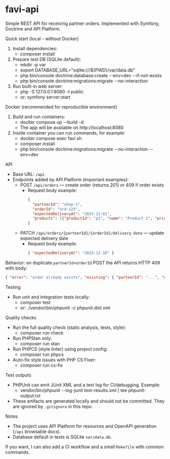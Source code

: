 # favi-api

Simple REST API for receiving partner orders. Implemented with Symfony, Doctrine and API Platform.

Quick start (local - without Docker)
1. Install dependencies:
   - composer install
2. Prepare test DB (SQLite default):
   - mkdir -p var
   - export DATABASE_URL="sqlite:///${PWD}/var/data.db"
   - php bin/console doctrine:database:create --env=dev --if-not-exists
   - php bin/console doctrine:migrations:migrate --no-interaction
3. Run built-in web server:
   - php -S 127.0.0.1:8080 -t public
   - or: symfony server:start

Docker (recommended for reproducible environment)
1. Build and run containers:
   - docker compose up --build -d
   - The app will be available on http://localhost:8080
2. Inside container you can run commands, for example:
   - docker compose exec favi sh
   - composer install
   - php bin/console doctrine:migrations:migrate --no-interaction --env=dev

API
- Base URL: `/api`
- Endpoints added by API Platform (important examples):
  - POST `/api/orders` — create order (returns 201) or 409 if order exists
    - Request body example:
      ```json
      {
        "partnerId": "shop-1",
        "orderId": "ord-123",
        "expectedDeliveryAt": "2025-12-01",
        "products": [{"productId": "p1", "name": "Product 1", "price": 100, "quantity": 2}]
      }
      ```
  - PATCH `/api/orders/{partnerId}/{orderId}/delivery-date` — update expected delivery date
    - Request body example:
      ```json
      { "expectedDeliveryAt": "2025-12-10" }
      ```

Behavior: on duplicate `partnerId+orderId` POST the API returns HTTP 409 with body:
```json
{ "error": "order already exists", "existing": { "partnerId": "...", "orderId": "...", "totalPrice": 123, "location": "/api/orders/.." } }
```

Testing
- Run unit and integration tests locally:
  - composer test
  - or: ./vendor/bin/phpunit -c phpunit.dist.xml

Quality checks
- Run the full quality check (static analysis, tests, style):
  - composer run check
- Run PHPStan only:
  - composer run stan
- Run PHPCS (style linter) using project config:
  - composer run phpcs
- Auto-fix style issues with PHP CS Fixer:
  - composer run cs-fix

Test outputs
- PHPUnit can emit JUnit XML and a text log for CI/debugging. Example:
  - vendor/bin/phpunit --log-junit test-results.xml | tee phpunit-output.txt
- These artifacts are generated locally and should not be committed. They are
  ignored by `.gitignore` in this repo.

Notes
- The project uses API Platform for resources and OpenAPI generation (`/api` browsable docs).
- Database default in tests is SQLite `var/data.db`.

If you want, I can also add a CI workflow and a small `Makefile` with common commands.


